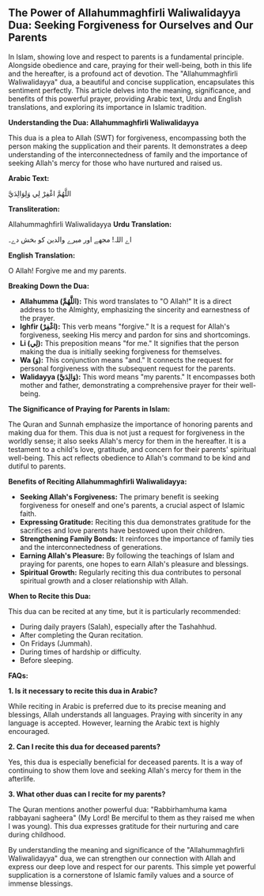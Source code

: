 
## The Power of Allahummaghfirli Waliwalidayya Dua: Seeking Forgiveness for Ourselves and Our Parents

In Islam, showing love and respect to parents is a fundamental principle. Alongside obedience and care, praying for their well-being, both in this life and the hereafter, is a profound act of devotion. The "Allahummaghfirli Waliwalidayya" dua, a beautiful and concise supplication, encapsulates this sentiment perfectly. This article delves into the meaning, significance, and benefits of this powerful prayer, providing Arabic text, Urdu and English translations, and exploring its importance in Islamic tradition.

**Understanding the Dua: Allahummaghfirli Waliwalidayya**

This dua is a plea to Allah (SWT) for forgiveness, encompassing both the person making the supplication and their parents. It demonstrates a deep understanding of the interconnectedness of family and the importance of seeking Allah's mercy for those who have nurtured and raised us.

**Arabic Text:**

اللَّهُمَّ اغْفِرْ لِي وَلِوَالِدَيَّ

**Transliteration:**

Allahummaghfirli Waliwalidayya
**Urdu Translation:**

اے اللہ! مجھے اور میرے والدین کو بخش دے۔

**English Translation:**

O Allah! Forgive me and my parents.

**Breaking Down the Dua:**

*   **Allahumma (اللَّهُمَّ):** This word translates to "O Allah!" It is a direct address to the Almighty, emphasizing the sincerity and earnestness of the prayer.
*   **Ighfir (اغْفِرْ):** This verb means "forgive." It is a request for Allah's forgiveness, seeking His mercy and pardon for sins and shortcomings.
*   **Li (لِي):** This preposition means "for me." It signifies that the person making the dua is initially seeking forgiveness for themselves.
*   **Wa (وَ):** This conjunction means "and." It connects the request for personal forgiveness with the subsequent request for the parents.
*   **Walidayya (وَالِدَيَّ):** This word means "my parents." It encompasses both mother and father, demonstrating a comprehensive prayer for their well-being.

**The Significance of Praying for Parents in Islam:**

The Quran and Sunnah emphasize the importance of honoring parents and making dua for them. This dua is not just a request for forgiveness in the worldly sense; it also seeks Allah's mercy for them in the hereafter. It is a testament to a child's love, gratitude, and concern for their parents' spiritual well-being. This act reflects obedience to Allah's command to be kind and dutiful to parents.

**Benefits of Reciting Allahummaghfirli Waliwalidayya:**

*   **Seeking Allah's Forgiveness:** The primary benefit is seeking forgiveness for oneself and one's parents, a crucial aspect of Islamic faith.
*   **Expressing Gratitude:** Reciting this dua demonstrates gratitude for the sacrifices and love parents have bestowed upon their children.
*   **Strengthening Family Bonds:** It reinforces the importance of family ties and the interconnectedness of generations.
*   **Earning Allah's Pleasure:** By following the teachings of Islam and praying for parents, one hopes to earn Allah's pleasure and blessings.
*   **Spiritual Growth:** Regularly reciting this dua contributes to personal spiritual growth and a closer relationship with Allah.

**When to Recite this Dua:**

This dua can be recited at any time, but it is particularly recommended:

*   During daily prayers (Salah), especially after the Tashahhud.
*   After completing the Quran recitation.
*   On Fridays (Jummah).
*   During times of hardship or difficulty.
*   Before sleeping.

**FAQs:**

**1. Is it necessary to recite this dua in Arabic?**

While reciting in Arabic is preferred due to its precise meaning and blessings, Allah understands all languages. Praying with sincerity in any language is accepted. However, learning the Arabic text is highly encouraged.

**2. Can I recite this dua for deceased parents?**

Yes, this dua is especially beneficial for deceased parents. It is a way of continuing to show them love and seeking Allah's mercy for them in the afterlife.

**3. What other duas can I recite for my parents?**

The Quran mentions another powerful dua: "Rabbirhamhuma kama rabbayani sagheera" (My Lord! Be merciful to them as they raised me when I was young). This dua expresses gratitude for their nurturing and care during childhood.

By understanding the meaning and significance of the "Allahummaghfirli Waliwalidayya" dua, we can strengthen our connection with Allah and express our deep love and respect for our parents. This simple yet powerful supplication is a cornerstone of Islamic family values and a source of immense blessings.
```
